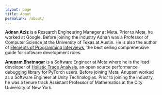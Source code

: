```yaml
---
layout: page
title: About
permalink: /about/
---
```


__Adnan Aziz__ is a Research Engineering Manager at Meta. Prior to Meta, he worked at Google. Before
joining the industry Adnan was a Professor of Computer Science at the University of Texas at Austin.
He is also the author of [Elements of Programming
Interviews](https://www.amazon.com/Elements-Programming-Interviews-Python-Insiders/dp/1537713949/ref=sr_1_1?crid=2M0MJ9CIU2OVA&keywords=Elements+of+Programming+Interviews&qid=1673754358&s=books&sprefix=elements+of+programming+interviews%2Cstripbooks%2C127&sr=1-1),
the best selling comprehensive guide for software development roles.

[__Anupam Bhatnagar__](https://www.anupamb.com) is a Software Engineer at Meta where he is
the lead developer of [Holistic Trace
Analysis](https://github.com/facebookresearch/HolisticTraceAnalysis), an open source performance
debugging library for PyTorch users. Before joining Meta, Anupam worked as a Software Engineer at
Unity Technologies. Prior to joining the industry, he was a tenure track Assistant Professor of
Mathematics at the City University of New York.

